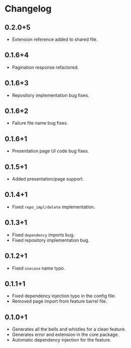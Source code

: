 # Changelog

## 0.2.0+5

- Extension reference added to shared file.

## 0.1.6+4

- Pagination response refactored.

## 0.1.6+3

- Repository implementation bug fixes.

## 0.1.6+2

- Failure file name bug fixes.

## 0.1.6+1

- Presentation page UI code bug fixes.

## 0.1.5+1

- Added presentation/page support.

## 0.1.4+1

- Fixed `repo_impl/delete` implementation.

## 0.1.3+1

- Fixed `dependency` imports bug.
- Fixed repository implementation bug.

## 0.1.2+1

- Fixed `usecase` name typo.

## 0.1.1+1

- Fixed dependency injection typo in the config file.
- Removed page import from feature barrel file.

## 0.1.0+1

- Generates all the bells and whistles for a clean feature.
- Generates error and extension in the core package.
- Automatic dependency injection for the feature.
